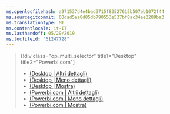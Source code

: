 ```yaml
---
ms.openlocfilehash: a971537d4e4bad3715f83527615b507eb1072f44
ms.sourcegitcommit: 60dad5aa0d85db790553e537bf8ac34ee3289ba3
ms.translationtype: MT
ms.contentlocale: it-IT
ms.lasthandoff: 05/29/2019
ms.locfileid: "61247728"
---
```

> [!div class="op_multi_selector" title1="Desktop" title2="Powerbi.com"]
> * [(Desktop | Altri dettagli)](../power-bi-custom-visuals-use.md)
> * [(Desktop | Meno dettagli)](../powerbi-custom-visuals-use-less.md)
> * [(Desktop | Mostra)](../powerbi-custom-visuals-add-to-report-vid.md)
> * [(Powerbi.com | Altri dettagli)](../power-bi-report-add-custom-visual.md)
> * [(Powerbi.com | Meno dettagli)](../powerbi-custom-visuals-add-to-report-less.md)
> * [(Powerbi.com | Mostra)](../powerbi-custom-visuals-add-to-report-vid.md)
> 
> 

